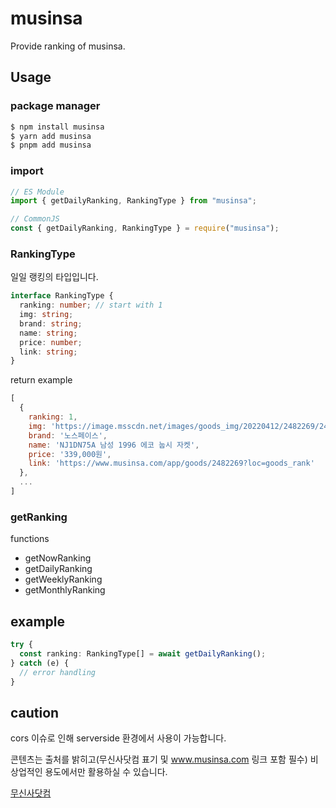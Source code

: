 # musinsa

Provide ranking of musinsa.

## Usage

### package manager

```bash
$ npm install musinsa
$ yarn add musinsa
$ pnpm add musinsa
```

### import

```js
// ES Module
import { getDailyRanking, RankingType } from "musinsa";

// CommonJS
const { getDailyRanking, RankingType } = require("musinsa");
```

### RankingType

일일 랭킹의 타입입니다.

```ts
interface RankingType {
  ranking: number; // start with 1
  img: string;
  brand: string;
  name: string;
  price: number;
  link: string;
}
```

return example

```js
[
  {
    ranking: 1,
    img: 'https://image.msscdn.net/images/goods_img/20220412/2482269/2482269_1_125.jpg',
    brand: '노스페이스',
    name: 'NJ1DN75A 남성 1996 에코 눕시 자켓',
    price: '339,000원',
    link: 'https://www.musinsa.com/app/goods/2482269?loc=goods_rank'
  },
  ...
]
```

### getRanking

functions

- getNowRanking
- getDailyRanking
- getWeeklyRanking
- getMonthlyRanking

## example

```ts
try {
  const ranking: RankingType[] = await getDailyRanking();
} catch (e) {
  // error handling
}
```

## caution

cors 이슈로 인해 serverside 환경에서 사용이 가능합니다.

콘텐츠는 출처를 밝히고(무신사닷컴 표기 및 www.musinsa.com 링크 포함 필수) 비상업적인 용도에서만 활용하실 수 있습니다.

[무신사닷컴](https://www.musinsa.com/)

